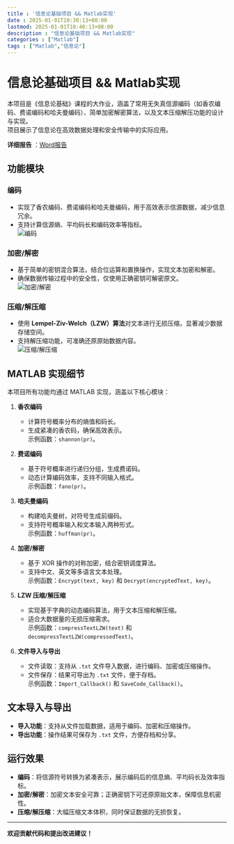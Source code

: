 ```yaml
---
title : '信息论基础项目 && Matlab实现'
date : 2025-01-01T10:30:13+08:00
lastmod: 2025-01-01T10:40:13+08:00
description : "信息论基础项目 && Matlab实现" 
categories : ["Matlab"]
tags : ["Matlab","信息论"]
---
```


# 信息论基础项目 && Matlab实现

本项目是《信息论基础》课程的大作业，涵盖了常用无失真信源编码（如香农编码、费诺编码和哈夫曼编码）、简单加密解密算法，以及文本压缩解压功能的设计与实现。  
项目展示了信息论在高效数据处理和安全传输中的实际应用。

**详细报告** ：[Word报告](https://raw.githubusercontent.com/Kennems/InfoTheoryToolkit/main/%E6%8A%A5%E5%91%8A.docx)

## 功能模块

### 编码
- 实现了香农编码、费诺编码和哈夫曼编码，用于高效表示信源数据，减少信息冗余。
- 支持计算信源熵、平均码长和编码效率等指标。  
![编码](https://raw.githubusercontent.com/Kennems/InfoTheoryToolkit/refs/heads/main/gif/Encode.gif)

### 加密/解密
- 基于简单的密钥混合算法，结合位运算和置换操作，实现文本加密和解密。
- 确保数据传输过程中的安全性，仅使用正确密钥可解密原文。  
![加密/解密](https://raw.githubusercontent.com/Kennems/InfoTheoryToolkit/refs/heads/main/gif/Encrypt.gif)

### 压缩/解压缩
- 使用 **Lempel-Ziv-Welch（LZW）算法**对文本进行无损压缩，显著减少数据存储空间。
- 支持解压缩功能，可准确还原原始数据内容。  
![压缩/解压缩](https://raw.githubusercontent.com/Kennems/InfoTheoryToolkit/refs/heads/main/gif/Compress.gif)

## MATLAB 实现细节

本项目所有功能均通过 MATLAB 实现，涵盖以下核心模块：

1. **香农编码**  
   - 计算符号概率分布的熵值和码长。
   - 生成紧凑的香农码，确保高效表示。  
   示例函数：`shannon(pr)`。

2. **费诺编码**  
   - 基于符号概率进行递归分组，生成费诺码。
   - 动态计算编码效率，支持不同输入格式。  
   示例函数：`fano(pr)`。

3. **哈夫曼编码**  
   - 构建哈夫曼树，对符号生成前缀码。
   - 支持符号概率输入和文本输入两种形式。  
   示例函数：`huffman(pr)`。

4. **加密/解密**  
   - 基于 XOR 操作的对称加密，结合密钥调度算法。
   - 支持中文、英文等多语言文本处理。  
   示例函数：`Encrypt(text, key)` 和 `Decrypt(encryptedText, key)`。

5. **LZW 压缩/解压缩**  
   - 实现基于字典的动态编码算法，用于文本压缩和解压缩。
   - 适合大数据量的无损压缩需求。  
   示例函数：`compressTextLZW(text)` 和 `decompressTextLZW(compressedText)`。

6. **文件导入与导出**  
   - 文件读取：支持从 `.txt` 文件导入数据，进行编码、加密或压缩操作。
   - 文件保存：结果可导出为 `.txt` 文件，便于存档。  
   示例函数：`Import_Callback()` 和 `SaveCode_Callback()`。

## 文本导入与导出
- **导入功能**：支持从文件加载数据，适用于编码、加密和压缩操作。
- **导出功能**：操作结果可保存为 `.txt` 文件，方便存档和分享。

## 运行效果
- **编码**：将信源符号转换为紧凑表示，展示编码后的信息熵、平均码长及效率指标。
- **加密/解密**：加密文本安全可靠；正确密钥下可还原原始文本，保障信息机密性。
- **压缩/解压缩**：大幅压缩文本体积，同时保证数据的无损恢复。

---

**欢迎贡献代码和提出改进建议！**
